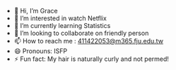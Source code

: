 - 👋 Hi, I’m Grace
- 👀 I’m interested in watch Netflix
- 🌱 I’m currently learning Statistics
- 💞️ I’m looking to collaborate on friendly person
- 📫 How to reach me : 411422053@m365.fju.edu.tw
- 😄 Pronouns: ISFP
- ⚡ Fun fact: My hair is naturally curly and not permed!

<!---
h030293/h030293 is a ✨ special ✨ repository because its `README.md` (this file) appears on your GitHub profile.
You can click the Preview link to take a look at your changes.
--->
